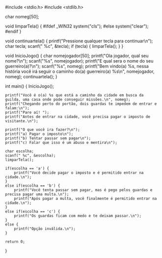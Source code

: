 #include <stdio.h>
#include <stdlib.h> 


char nomeg[50];

void limparTela() {
    #ifdef _WIN32
        system("cls");
    #else
        system("clear");
    #endif
}

void continuartela() {
    printf("Pressione qualquer tecla para continuar\n");
    char tecla;
    scanf(" %c", &tecla); 
    if (tecla) { 
        limparTela();
    }
}



void InicioJogo() {
    char nomejogador[50];
    printf("Ola jogador, qual seu nome?\n");
    scanf("%s", nomejogador); 
    printf("E qual sera o nome do seu guerreiro(a)?\n");
    scanf("%s", nomeg); 
    printf("Bem vindo(a) %s, nessa história você irá seguir o caminho do(a) guerreiro(a) %s\n", nomejogador, nomeg); 
    continuartela();
} 

int main() {
    InicioJogo();

    printf("Você é o(a) %s que está a caminho da cidade em busca da guilda, uma casa onde pode conseguir missões.\n", nomeg);
    printf("Chegando perto do portão, dois guardas te impedem de entrar e falam:\n");
    printf("Pare aí! ");
    printf("Antes de entrar na cidade, você precisa pagar o imposto de visitante.\n");

    printf("O que você ira fazer?\n");
    printf("a) Pagar o imposto\n");
    printf("b) Tentar passar sem pagar\n");
    printf("c) Falar que isso é um abuso e mentira\n");

    char escolha;
    scanf(" %c", &escolha); 
    limparTela();

    if(escolha == 'a') {
        printf("Você decide pagar o imposto e é permitido entrar na cidade.\n");
    }
    else if(escolha == 'b') {
        printf("Você tenta passar sem pagar, mas é pego pelos guardas e precisa pagar uma multa.\n");
        printf("Após pagar a multa, você finalmente é permitido entrar na cidade.\n");
    }
    else if(escolha == 'c') {
        printf("Os guardas ficam com medo e te deixam passar.\n");
    }
    else {
        printf("Opção inválida.\n");
    }

    return 0;
}
